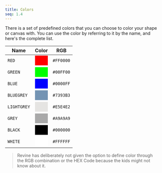 ```yaml
---
title: Colors
seq: 1.4
---
```


There is a set of predefined colors that you can choose to color your shape or canvas with. You can use the color by referring to it by the name, and here's the complete list.

| Name | Color | RGB |
|------------|----------------|-----------|
| `RED`  |  <div style="background: #FF0000; padding: 1em;" />  |  `#FF0000`  |
| `GREEN`  |  <div style="background: #00FF00; padding: 1em;" />  |  `#00FF00`  |
| `BLUE`  |  <div style="background: #0000FF; padding: 1em;" />  |  `#0000FF`  |
| `BLUEGREY`  |  <div style="background: #7393B3; padding: 1em;" />  |  `#7393B3`  |
| `LIGHTGREY`  |  <div style="background: #E5E4E2; padding: 1em;" />  |  `#E5E4E2`  |
| `GREY`  |  <div style="background: #A9A9A9; padding: 1em;" />  |  `#A9A9A9`  |
| `BLACK`  |  <div style="background: #000000; padding: 1em;" />  |  `#000000`  |
| `WHITE`  |  <div style="background: #FFFFFF; padding: 1em;" />  |  `#FFFFFF`  |


> Revine has deliberately not given the option to define color through the RGB combination or the HEX Code because the kids might not know about it.
